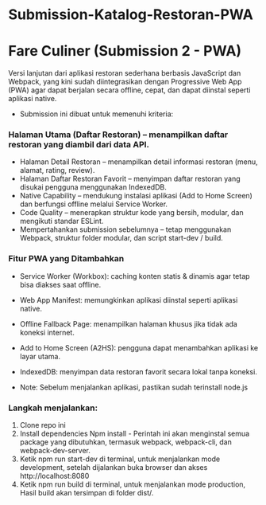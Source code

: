 ﻿# Submission-Katalog-Restoran-PWA

# Fare Culiner (Submission 2 - PWA)

Versi lanjutan dari aplikasi restoran sederhana berbasis JavaScript dan Webpack, yang kini sudah diintegrasikan dengan Progressive Web App (PWA) agar dapat berjalan secara offline, cepat, dan dapat diinstal seperti aplikasi native.

- Submission ini dibuat untuk memenuhi kriteria:

### Halaman Utama (Daftar Restoran) – menampilkan daftar restoran yang diambil dari data API.
- Halaman Detail Restoran – menampilkan detail informasi restoran (menu, alamat, rating, review).
- Halaman Daftar Restoran Favorit – menyimpan daftar restoran yang disukai pengguna menggunakan IndexedDB.
- Native Capability – mendukung instalasi aplikasi (Add to Home Screen) dan berfungsi offline melalui Service Worker.
- Code Quality – menerapkan struktur kode yang bersih, modular, dan mengikuti standar ESLint.
- Mempertahankan submission sebelumnya – tetap menggunakan Webpack, struktur folder modular, dan script start-dev / build.

### Fitur PWA yang Ditambahkan
- Service Worker (Workbox): caching konten statis & dinamis agar tetap bisa diakses saat offline.
- Web App Manifest: memungkinkan aplikasi diinstal seperti aplikasi native.
- Offline Fallback Page: menampilkan halaman khusus jika tidak ada koneksi internet.
- Add to Home Screen (A2HS): pengguna dapat menambahkan aplikasi ke layar utama.
- IndexedDB: menyimpan data restoran favorit secara lokal tanpa koneksi.


- Note: Sebelum menjalankan aplikasi, pastikan sudah terinstall node.js

  
### Langkah menjalankan:
1. Clone repo ini
2. Install dependencies Npm install - Perintah ini akan menginstal semua package yang dibutuhkan, termasuk webpack, webpack-cli, dan webpack-dev-server.
3. Ketik npm run start-dev di terminal, untuk menjalankan mode development, setelah dijalankan buka browser dan akses http://localhost:8080
4. Ketik npm run build di terminal, untuk menjalankan mode production, Hasil build akan tersimpan di folder dist/.



